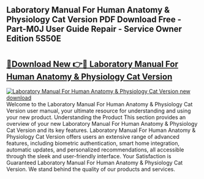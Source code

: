## Laboratory Manual For Human Anatomy & Physiology Cat Version PDF Download Free - Part-M0J User Guide Repair - Service Owner Edition 5S50E

# <h2><a href="http://bc13474.oget.top/?id=Laboratory+Manual+For+Human+Anatomy+%26+Physiology+Cat+Version">🔗Download New 👉🔴 Laboratory Manual For Human Anatomy & Physiology Cat Version</a></h2>

[![Laboratory Manual For Human Anatomy & Physiology Cat Version new download](https://i.imgur.com/5g1atiW.png)](http://bc13474.oget.top/?id=Laboratory+Manual+For+Human+Anatomy+%26+Physiology+Cat+Version)
Welcome to the Laboratory Manual For Human Anatomy & Physiology Cat Version user manual, your ultimate resource for understanding and using your new product. Understanding the Product This section provides an overview of your new Laboratory Manual For Human Anatomy & Physiology Cat Version and its key features. Laboratory Manual For Human Anatomy & Physiology Cat Version offers users an extensive range of advanced features, including biometric authentication, smart home integration, automatic updates, and personalized recommendations, all accessible through the sleek and user-friendly interface. Your Satisfaction is Guaranteed Laboratory Manual For Human Anatomy & Physiology Cat Version. We stand behind the quality of our products and services.
